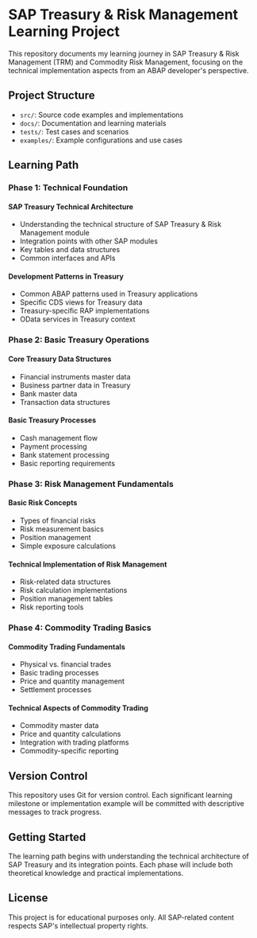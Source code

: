 # SAP Treasury & Risk Management Learning Project

This repository documents my learning journey in SAP Treasury & Risk Management (TRM) and Commodity Risk Management, focusing on the technical implementation aspects from an ABAP developer's perspective.

## Project Structure

- `src/`: Source code examples and implementations
- `docs/`: Documentation and learning materials
- `tests/`: Test cases and scenarios
- `examples/`: Example configurations and use cases

## Learning Path

### Phase 1: Technical Foundation
#### SAP Treasury Technical Architecture
- Understanding the technical structure of SAP Treasury & Risk Management module
- Integration points with other SAP modules
- Key tables and data structures
- Common interfaces and APIs

#### Development Patterns in Treasury
- Common ABAP patterns used in Treasury applications
- Specific CDS views for Treasury data
- Treasury-specific RAP implementations
- OData services in Treasury context

### Phase 2: Basic Treasury Operations
#### Core Treasury Data Structures
- Financial instruments master data
- Business partner data in Treasury
- Bank master data
- Transaction data structures

#### Basic Treasury Processes
- Cash management flow
- Payment processing
- Bank statement processing
- Basic reporting requirements

### Phase 3: Risk Management Fundamentals
#### Basic Risk Concepts
- Types of financial risks
- Risk measurement basics
- Position management
- Simple exposure calculations

#### Technical Implementation of Risk Management
- Risk-related data structures
- Risk calculation implementations
- Position management tables
- Risk reporting tools

### Phase 4: Commodity Trading Basics
#### Commodity Trading Fundamentals
- Physical vs. financial trades
- Basic trading processes
- Price and quantity management
- Settlement processes

#### Technical Aspects of Commodity Trading
- Commodity master data
- Price and quantity calculations
- Integration with trading platforms
- Commodity-specific reporting

## Version Control

This repository uses Git for version control. Each significant learning milestone or implementation example will be committed with descriptive messages to track progress.

## Getting Started

The learning path begins with understanding the technical architecture of SAP Treasury and its integration points. Each phase will include both theoretical knowledge and practical implementations.

## License

This project is for educational purposes only. All SAP-related content respects SAP's intellectual property rights.
